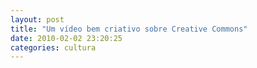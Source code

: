```yaml
---
layout: post
title: "Um vídeo bem criativo sobre Creative Commons"
date: 2010-02-02 23:20:25
categories: cultura
---
```


<object width="600" height="400"><param name="movie" value="http://www.youtube.com/v/CFB9NQXLrHg&color1=0xb1b1b1&color2=0xcfcfcf&hl=en_US&feature=player_embedded&fs=1" /><param name="allowFullScreen" value="true" /><param name="allowScriptAccess" value="always" /><embed src="http://www.youtube.com/v/CFB9NQXLrHg&color1=0xb1b1b1&color2=0xcfcfcf&hl=en_US&feature=player_embedded&fs=1" type="application/x-shockwave-flash" allowfullscreen="true" allowscriptaccess="always" width="600" height="400"></embed></object>
